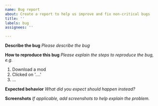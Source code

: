 ```yaml
---
name: Bug report
about: Create a report to help us improve and fix non-critical bugs
title: ''
labels: bug
assignees: ''

---
```


**Describe the bug**
*Please describe the bug*

**How to reproduce this bug**
*Please explain the steps to reproduce the bug, e.g.*
1. Download a mod
2. Clicked on '....'
3. ...

**Expected behavior**
*What did you expect should happen instead?*

**Screenshots**
*If applicable, add screenshots to help explain the problem.*

